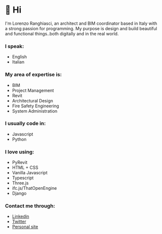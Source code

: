 # 👋 Hi

I'm Lorenzo Ranghiasci, an architect and BIM coordinator based in Italy with a strong passion for programming. My purpose is design and build beautiful and functional things..both digitally and in the real world.

### I speak:
- English
- Italian

### My area of expertise is:
- BIM
- Project Management
- Revit
- Architectural Design
- Fire Safety Engineering
- System Administration

### I usually code in:
- Javascript
- Python

### I love using:
- PyRevit
- HTML + CSS
- Vanilla Javascript
- Typescript
- Three.js
- ifc.js/ThatOpenEngine
- Django

### Contact me through:
- [Linkedin](https://www.linkedin.com/in/lorenzo-ranghiasci-859a36111/)
- [Twitter](https://twitter.com/Zioscuro)
- [Personal site](https://lorenzoranghiasci.com/)
